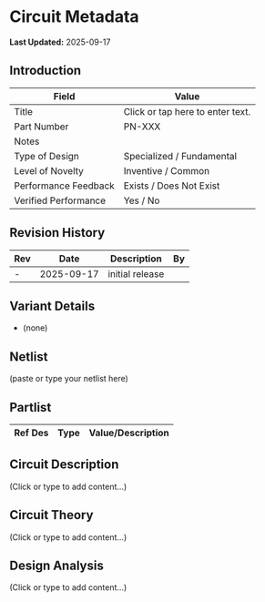# Circuit Metadata

**Last Updated:** 2025-09-17

## Introduction

| Field                  | Value                     |
| ---------------------- | ------------------------- |
| Title                  | Click or tap here to enter text. |
| Part Number            | PN-XXX |
| Notes                  |  |
| Type of Design         | Specialized / Fundamental |
| Level of Novelty       | Inventive / Common |
| Performance Feedback   | Exists / Does Not Exist |
| Verified Performance   | Yes / No |

## Revision History

| Rev | Date | Description | By |
| --- | ---- | ----------- | -- |
| - | 2025-09-17 | initial release |  |

## Variant Details

- (none)

## Netlist

(paste or type your netlist here)

## Partlist

| Ref Des | Type | Value/Description |
| ------- | ---- | ----------------- |

## Circuit Description

(Click or type to add content…)

## Circuit Theory

(Click or type to add content…)

## Design Analysis

(Click or type to add content…)
